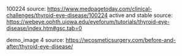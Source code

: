 

100224 source: https://www.medpagetoday.com/clinical-challenges/thyroid-eye-disease/100224
active and stable source: https://webeye.ophth.uiowa.edu/eyeforum/tutorials/thyroid-eye-disease/index.htm#gsc.tab=0

demo_image 4 source: https://wcosmeticsurgery.com/before-and-after/thyroid-eye-disease/